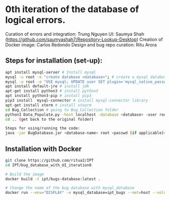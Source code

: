 # 0th iteration of the database of logical errors.

Curation of errors and integration: Trung Nguyen
UI: Saumya Shah (https://github.com/saumyashah7/Repository-Lookup-Desktop)
Creation of Docker image: Carlos Redondo
Design and bug repo curation: Ritu Arora

## Steps for installation (set-up):

```bash
apt install mysql-server # Install mysql
mysql -u root -e "create database <database>"; # create a mysql database
mysql -u root -e "USE mysql; UPDATE user SET plugin='mysql_native_password' WHERE User='root'; FLUSH PRIVILEGES;" # setting up root user
apt install default-jre # install jdk
apt-get install python3 # install python3
apt install python3-pip # install pip3
pip3 install  mysql-connector # install mysql-connector library
apt-get install xterm # install xtearm
cd Bug_Collection # going to Bug_Collection folder
python3 Data_Populate.py -host localhost -database <database> -user root -passwd <password (if applicable)> # populating the database
cd .. (get back to the original folder)

Steps for using/running the code:
java -jar BugDatabase.jar <database-name> root <passwd (if applicable)>
```



## Installation with Docker

```bash
git clone https://github.com/ritua2/IPT
cd IPT/bug_database_with_UI_iteration0

# Build the image
docker build -t ipt/bugs-database:latest .

# Change the name of the bug database with mysql_database
docker run --env="DISPLAY" -e mysql_database=ipt_bugs --net=host --volume="$HOME/.Xauthority:/root/.Xauthority:rw" --rm ipt/bugs-database:latest
```


